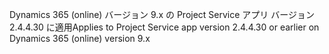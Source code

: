 <span data-ttu-id="41f37-101">Dynamics 365 (online) バージョン 9.x の Project Service アプリ バージョン 2.4.4.30 に適用</span><span class="sxs-lookup"><span data-stu-id="41f37-101">Applies to Project Service app version 2.4.4.30 or earlier on Dynamics 365 (online) version 9.x</span></span>
